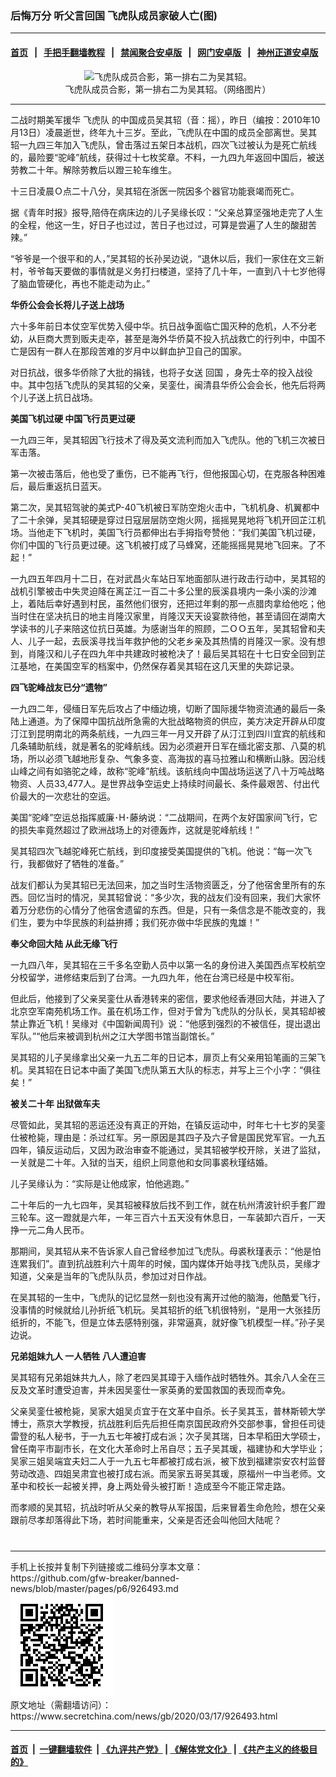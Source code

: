 ### 后悔万分 听父言回国 飞虎队成员家破人亡(图)
------------------------

#### [首页](https://github.com/gfw-breaker/banned-news/blob/master/README.md) &nbsp;&nbsp;|&nbsp;&nbsp; [手把手翻墙教程](https://github.com/gfw-breaker/guides/wiki) &nbsp;&nbsp;|&nbsp;&nbsp; [禁闻聚合安卓版](https://github.com/gfw-breaker/bn-android) &nbsp;&nbsp;|&nbsp;&nbsp; [网门安卓版](https://github.com/oGate2/oGate) &nbsp;&nbsp;|&nbsp;&nbsp; [神州正道安卓版](https://github.com/SzzdOgate/update) 



<div class="article_right" style="fone-color:#000">
 <p style="text-align:center">
  <img alt="飞虎队成员合影，第一排右二为吴其轺。" src="//img3.secretchina.com/pic/2020/3-17/p2649521a597888990-ss.jpg" style="height:337px; width:600px"/>
  <br>
   飞虎队成员合影，第一排右二为吴其轺。（网络图片）
   <span id="hideid" name="hideid" style="color:red;display:none;">
    <span href="https://www.secretchina.com">
    </span>
   </span>
  </br>
 </p>
 <div id="txt-mid1-t21-2017">
  

---


  </div>
 </div>
 <p>
  二战时期美军援华
  <span href="https://www.secretchina.com/news/gb/tag/飞虎队" target="_blank">
   飞虎队
  </span>
  的中国成员吴其轺（音：摇），昨日（编按：2010年10月13日）凌晨逝世，终年九十三岁。至此，飞虎队在中国的成员全部离世。吴其轺一九四三年加入飞虎队，曾击落过五架日本战机，四次飞过被认为是死亡航线的，最险要“驼峰”航线，获得过十七枚奖章。不料，一九四九年返回中国后，被送劳教二十年。解除劳教后以蹬三轮车维生。
  <span id="hideid" name="hideid" style="color:red;display:none;">
   <span href="https://www.secretchina.com">
   </span>
  </span>
 </p>
 <p>
  十三日凌晨Ｏ点二十八分，吴其轺在浙医一院因多个器官功能衰竭而死亡。
 </p>
 <p>
  据《青年时报》报导,陪侍在病床边的儿子吴缘长叹：“父亲总算坚强地走完了人生的全程，他这一生，好日子也过过，苦日子也过过，可算是尝遍了人生的酸甜苦辣。”
 </p>
 <p>
  “爷爷是一个很平和的人，”吴其轺的长孙吴边说，“退休以后，我们一家住在文三新村，爷爷每天要做的事情就是义务打扫楼道，坚持了几十年，一直到八十七岁他得了脑血管硬化，再也不能走动为止。”
 </p>
 <p>
  <strong>
   华侨公会会长将儿子送上战场
  </strong>
 </p>
 <p>
  六十多年前日本仗空军优势入侵中华。抗日战争面临亡国灭种的危机，人不分老幼，从巨商大贾到贩夫走卒，甚至是海外华侨莫不投入抗战救亡的行列中，中国不亡是因有一群人在那段苦难的岁月中以鲜血护卫自己的国家。
 </p>
 <p>
  对日抗战，很多华侨除了大批的捐钱，也将子女送
  <span href="https://www.secretchina.com/news/gb/tag/回国" target="_blank">
   回国
  </span>
  ，身先士卒的投入战役中。其中包括飞虎队的吴其轺的父亲，吴銮仕，闽清县华侨公会会长，他先后将两个儿子送上抗日战场。
 </p>
 <p>
  <strong>
   美国飞机过硬 中国飞行员更过硬
  </strong>
 </p>
 <p>
  一九四三年，吴其轺因飞行技术了得及英文流利而加入飞虎队。他的飞机三次被日军击落。
 </p>
 <p>
  第一次被击落后，他也受了重伤，已不能再飞行，但他报国心切，在克服各种困难后，最后重返抗日蓝天。
 </p>
 <p>
  第二次，吴其轺驾驶的美式P-40飞机被日军防空炮火击中，飞机机身、机翼都中了二十余弹，吴其轺硬是穿过日寇层层防空炮火网，摇摇晃晃地将飞机开回芷江机场。当他走下飞机时，美国飞行员都伸出右手拇指夸赞他：“我们美国飞机过硬，你们中国的飞行员更过硬。这飞机被打成了马蜂窝，还能摇摇晃晃地飞回来。了不起！”
 </p>
 <p>
  一九四五年四月十二日，在对武昌火车站日军地面部队进行政击行动中，吴其轺的战机引擎被击中失灵迫降在离芷江一百二十多公里的辰溪县境内一条小溪的沙滩上，着陆后幸好遇到村民，虽然他们很穷，还把过年剩的那一点腊肉拿给他吃；他当时住在坚决抗日的地主肖隆汉家里，肖隆汉天天设宴款待他，甚至请回在湖南大学读书的儿子来陪这位抗日英雄。为感谢当年的照顾，二ＯＯ五年，吴其轺曾和夫人、儿子一起，去辰溪寻找当年救护他的父老乡亲及其热情的肖隆汉一家。没有想到，肖隆汉和儿子在四九年中共建政时被枪决了！最后吴其轺在十七日安全回到芷江基地，在美国空军的档案中，仍然保存着吴其轺在这几天里的失踪记录。
 </p>
 <p>
  <strong>
   四飞驼峰战友已分“遗物”
  </strong>
 </p>
 <p>
  一九四二年，侵缅日军先后攻占了中缅边境，切断了国际援华物资流通的最后一条陆上通道。为了保障中国抗战所急需的大批战略物资的供应，美方决定开辟从印度汀江到昆明南北的两条航线，一九四三年一月又开辟了从汀江到四川宜宾的航线和几条辅助航线，就是著名的驼峰航线。因为必须避开日军在缅北密支那、八莫的机场，所以必须飞越地形复杂、气象多变、高海拔的喜马拉雅山和横断山脉。因沿线山峰之间有如骆驼之峰，故称“驼峰”航线。该航线向中国战场运送了八十万吨战略物资、人员33,477人。是世界战争空运史上持续时间最长、条件最艰苦、付出代价最大的一次悲壮的空运。
 </p>
 <p>
  美国“驼峰”空运总指挥威廉･H･藤纳说：“二战期间，在两个友好国家间飞行，它的损失率竟然超过了欧洲战场上的对德轰炸，这就是驼峰航线！”
 </p>
 <p>
  吴其轺四次飞越驼峰死亡航线，到印度接受美国提供的飞机。他说：“每一次飞行，我都做好了牺牲的准备。”
 </p>
 <center>
  <div style="max-width: 632px;height:180px; display: none; text-align: center; margin: 0 auto; overflow: hidden;overflow-x: hidden;">
   <div id="taboola-midarticle-thumbnails" style="max-width: 632px;height:180px;overflow: hidden;overflow-x: hidden;">
   </div>
  </div>
  <div>
   <ins class="adsbygoogle" data-ad-client="ca-pub-1276641434651360" data-ad-format="fluid" data-ad-layout="in-article" data-ad-slot="5164544770" style="display:block; text-align:center;">
   </ins>
  </div>
 </center>
 <p>
  战友们都认为吴其轺已无法回来，加之当时生活物资匮乏，分了他宿舍里所有的东西。回忆当时的情况，吴其轺曾说：“多少次，我的战友们没有回来，我们大家怀着万分悲伤的心情分了他宿舍遗留的东西。但是，只有一条信念是不能改变的，我们生，要为中华民族的利益拚搏；我们死亦做中华民族的鬼雄！”
 </p>
 <p>
  <strong>
   奉父命回大陆 从此无缘飞行
  </strong>
 </p>
 <p>
  一九四八年，吴其轺在三千多名空勤人员中以第一名的身份进入美国西点军校航空分校留学，进修结束后到了台湾。一九四九年，他在台湾已经是中校军衔。
 </p>
 <p>
  但此后，他接到了父亲吴銮仕从香港转来的密信，要求他经香港回大陆，并进入了北京空军南苑机场工作。虽在机场工作，但对于曾为飞虎队的分队长，吴其轺却被禁止靠近飞机！吴缘对《中国新闻周刊》说：“他感到强烈的不被信任，提出退出军队。”“他后来被调到杭州之江大学图书馆当副馆长。”
 </p>
 <p>
  吴其轺的儿子吴缘拿出父亲一九五二年的日记本，扉页上有父亲用铅笔画的三架飞机。吴其轺在日记本中画了美国飞虎队第五大队的标志，并写上三个小字：“俱往矣！”
 </p>
 <center>
  <ins class="adsbygoogle" data-ad-client="ca-pub-1276641434651360" data-ad-format="fluid" data-ad-layout="in-article" data-ad-slot="3646767294" style="display:block; text-align:center;">
  </ins>
 </center>
 <p>
  <strong>
   被关二十年 出狱做车夫
  </strong>
 </p>
 <p>
  尽管如此，吴其轺的恶运还没有真正的开始，在镇反运动中，时年七十七岁的吴銮仕被枪毙，理由是：杀过红军。另一原因是其四子及六子曾是国民党军官。一九五四年，镇反运动后，又因为政治审查不能通过，吴其轺被学校开除，关进了监狱，一关就是二十年。入狱的当天，组织上同意他和女同事裘秋瑾结婚。
 </p>
 <p>
  儿子吴缘认为：“实际是让他成家，怕他逃跑。”
 </p>
 <p>
  二十年后的一九七四年，吴其轺被释放后找不到工作，就在杭州清波针织手套厂蹬三轮车。这一蹬就是六年，一年三百六十五天没有休息日，一车装卸六百斤，一天挣一元二角人民币。
 </p>
 <p>
  那期间，吴其轺从来不告诉家人自己曾经参加过飞虎队。母裘秋瑾表示：“他是怕连累我们”。直到抗战胜利六十周年的时候，国内媒体开始寻找飞虎队员，吴缘才知道，父亲是当年的飞虎队队员，参加过对日作战。
 </p>
 <p>
  在吴其轺的一生中，飞虎队的记忆显然一刻也没有离开过他的脑海，他酷爱飞行，没事情的时候就给儿孙折纸飞机玩。吴其轺折的纸飞机很特别，“是用一大张挂历纸折的，不能飞，但是立体去感特别强，非常逼真，就好像飞机模型一样。”孙子吴边说。
 </p>
 <p>
  <strong>
   兄弟姐妹九人 一人牺牲 八人遭迫害
  </strong>
 </p>
 <p>
  吴其轺有兄弟姐妹共九人，除了老四吴其璋于入缅作战时牺牲外。其余八人全在三反及文革时遭受迫害，并未因吴銮仕一家英勇的爱国救国的表现而幸免。
 </p>
 <p>
  父亲吴銮仕被枪毙，吴家大姐吴贞宜于在文革中自杀。长子吴其玉，普林斯顿大学博士，燕京大学教授，抗战胜利后先后担任南京国民政府外交部参事，曾担任司徒雷登的私人秘书，于一九五七年被打成右派；次子吴其瑞，日本早稻田大学硕士，曾任南平市副市长，在文化大革命时上吊自尽；五子吴其瑗，福建协和大学毕业；吴家三姐吴端宜夫妇二人于一九五七年都被打成右派，被下放到福建崇安农村监督劳动改造、四姐吴肃宜也被打成右派。而吴家五哥吴其瑗，原福州一中当老师。文革中和校长一起被关押，身上两处骨头被打断！造成至今不能正常走路。
 </p>
 <p>
  而孝顺的吴其轺，抗战时听从父亲的教导从军报国，后来冒着生命危险，想在父亲跟前尽孝却落得此下场，若时间能重来，父亲是否还会叫他回大陆呢？
  <center>
   <div>
    <div id="txt-mid2-t22-2017" style="display: block;  max-height: 351px;  overflow: hidden;">
     <div id="SC-21xxx">
     </div>
     <ins class="adsbygoogle" data-ad-client="ca-pub-1276641434651360" data-ad-format="auto" data-ad-slot="4301710469" data-full-width-responsive="true" style="display:block">
     </ins>
    </div>
   </div>
  </center>
  <div style="padding-top:12px;">
  </div>
 </p>
</div>

<hr/>
手机上长按并复制下列链接或二维码分享本文章：<br/>
https://github.com/gfw-breaker/banned-news/blob/master/pages/p6/926493.md <br/>
<a href='https://github.com/gfw-breaker/banned-news/blob/master/pages/p6/926493.md'><img src='https://github.com/gfw-breaker/banned-news/blob/master/pages/p6/926493.md.png'/></a> <br/>
原文地址（需翻墙访问）：https://www.secretchina.com/news/gb/2020/03/17/926493.html


------------------------
#### [首页](https://github.com/gfw-breaker/banned-news/blob/master/README.md) &nbsp;|&nbsp; [一键翻墙软件](https://github.com/gfw-breaker/nogfw/blob/master/README.md) &nbsp;| [《九评共产党》](https://github.com/gfw-breaker/9ping.md/blob/master/README.md#九评之一评共产党是什么) | [《解体党文化》](https://github.com/gfw-breaker/jtdwh.md/blob/master/README.md) | [《共产主义的终极目的》](https://github.com/gfw-breaker/gczydzjmd.md/blob/master/README.md)


<img src='http://gfw-breaker.win/banned-news/pages/p6/926493.md' width='0px' height='0px'/>